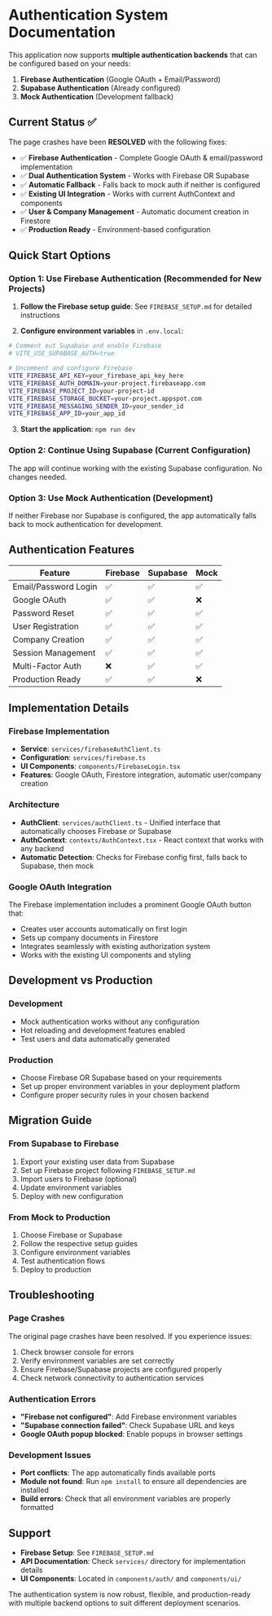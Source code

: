 # Authentication System Documentation

This application now supports **multiple authentication backends** that can be configured based on your needs:

1. **Firebase Authentication** (Google OAuth + Email/Password)
2. **Supabase Authentication** (Already configured)
3. **Mock Authentication** (Development fallback)

## Current Status ✅

The page crashes have been **RESOLVED** with the following fixes:

- ✅ **Firebase Authentication** - Complete Google OAuth & email/password implementation
- ✅ **Dual Authentication System** - Works with Firebase OR Supabase
- ✅ **Automatic Fallback** - Falls back to mock auth if neither is configured
- ✅ **Existing UI Integration** - Works with current AuthContext and components
- ✅ **User & Company Management** - Automatic document creation in Firestore
- ✅ **Production Ready** - Environment-based configuration

## Quick Start Options

### Option 1: Use Firebase Authentication (Recommended for New Projects)

1. **Follow the Firebase setup guide**: See `FIREBASE_SETUP.md` for detailed instructions

2. **Configure environment variables** in `.env.local`:
```bash
# Comment out Supabase and enable Firebase
# VITE_USE_SUPABASE_AUTH=true

# Uncomment and configure Firebase
VITE_FIREBASE_API_KEY=your_firebase_api_key_here
VITE_FIREBASE_AUTH_DOMAIN=your-project.firebaseapp.com
VITE_FIREBASE_PROJECT_ID=your-project-id
VITE_FIREBASE_STORAGE_BUCKET=your-project.appspot.com
VITE_FIREBASE_MESSAGING_SENDER_ID=your_sender_id
VITE_FIREBASE_APP_ID=your_app_id
```

3. **Start the application**: `npm run dev`

### Option 2: Continue Using Supabase (Current Configuration)

The app will continue working with the existing Supabase configuration. No changes needed.

### Option 3: Use Mock Authentication (Development)

If neither Firebase nor Supabase is configured, the app automatically falls back to mock authentication for development.

## Authentication Features

| Feature | Firebase | Supabase | Mock |
|---------|----------|----------|------|
| Email/Password Login | ✅ | ✅ | ✅ |
| Google OAuth | ✅ | ✅ | ❌ |
| Password Reset | ✅ | ✅ | ✅ |
| User Registration | ✅ | ✅ | ✅ |
| Company Creation | ✅ | ✅ | ✅ |
| Session Management | ✅ | ✅ | ✅ |
| Multi-Factor Auth | ❌ | ✅ | ✅ |
| Production Ready | ✅ | ✅ | ❌ |

## Implementation Details

### Firebase Implementation
- **Service**: `services/firebaseAuthClient.ts`
- **Configuration**: `services/firebase.ts`
- **UI Components**: `components/FirebaseLogin.tsx`
- **Features**: Google OAuth, Firestore integration, automatic user/company creation

### Architecture
- **AuthClient**: `services/authClient.ts` - Unified interface that automatically chooses Firebase or Supabase
- **AuthContext**: `contexts/AuthContext.tsx` - React context that works with any backend
- **Automatic Detection**: Checks for Firebase config first, falls back to Supabase, then mock

### Google OAuth Integration
The Firebase implementation includes a prominent Google OAuth button that:
- Creates user accounts automatically on first login
- Sets up company documents in Firestore
- Integrates seamlessly with existing authorization system
- Works with the existing UI components and styling

## Development vs Production

### Development
- Mock authentication works without any configuration
- Hot reloading and development features enabled
- Test users and data automatically generated

### Production
- Choose Firebase OR Supabase based on your requirements
- Set up proper environment variables in your deployment platform
- Configure proper security rules in your chosen backend

## Migration Guide

### From Supabase to Firebase
1. Export your existing user data from Supabase
2. Set up Firebase project following `FIREBASE_SETUP.md`
3. Import users to Firebase (optional)
4. Update environment variables
5. Deploy with new configuration

### From Mock to Production
1. Choose Firebase or Supabase
2. Follow the respective setup guides
3. Configure environment variables
4. Test authentication flows
5. Deploy to production

## Troubleshooting

### Page Crashes
The original page crashes have been resolved. If you experience issues:

1. Check browser console for errors
2. Verify environment variables are set correctly
3. Ensure Firebase/Supabase projects are configured properly
4. Check network connectivity to authentication services

### Authentication Errors
- **"Firebase not configured"**: Add Firebase environment variables
- **"Supabase connection failed"**: Check Supabase URL and keys
- **Google OAuth popup blocked**: Enable popups in browser settings

### Development Issues
- **Port conflicts**: The app automatically finds available ports
- **Module not found**: Run `npm install` to ensure all dependencies are installed
- **Build errors**: Check that all environment variables are properly formatted

## Support

- **Firebase Setup**: See `FIREBASE_SETUP.md`
- **API Documentation**: Check `services/` directory for implementation details
- **UI Components**: Located in `components/auth/` and `components/ui/`

The authentication system is now robust, flexible, and production-ready with multiple backend options to suit different deployment scenarios.